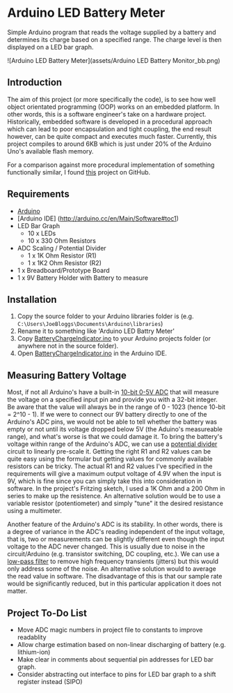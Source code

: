 Arduino LED Battery Meter
=========================

Simple Arduino program that reads the voltage supplied by a battery and determines its charge based on a specified range. The charge level is then displayed on a LED bar graph.

![Arduino LED Battery Meter](assets/Arduino LED Battery Monitor_bb.png)

## Introduction
The aim of this project (or more specifically the code), is to see how well object orientated programming (OOP) works on an embedded platform. In other words, this is a software engineer's take on a hardware project. Historically, embedded software is developed in a procedural approach which can lead to poor encapsulation and tight coupling, the end result however, can be quite compact and executes much faster. Currently, this project compiles to around 6KB which is just under 20% of the Arduino Uno's available flash memory.

For a comparison against more procedural implementation of something functionally similar, I found [this](https://github.com/moyoteg/Arduino-Battery-Meter/blob/master/batteryMeter_Arduino) project on GitHub.

## Requirements
* [Arduino](http://arduino.cc/en/Main/Products)
* [Arduino IDE] (http://arduino.cc/en/Main/Software#toc1)
* LED Bar Graph
  * 10 x LEDs
  * 10 x 330 Ohm Resistors
* ADC Scaling / Potential Divider
  * 1 x 1K Ohm Resistor (R1)
  * 1 x 1K2 Ohm Resistor (R2)
* 1 x Breadboard/Prototype Board
* 1 x 9V Battery Holder with Battery to measure

## Installation
1. Copy the source folder to your Arduino libraries folder is (e.g. `C:\Users\JoeBloggs\Documents\Arduino\libraries`)
2. Rename it to something like 'Arduino LED Battry Meter'
3. Copy [BatteryChargeIndicator.ino](source/BatteryChargeIndicator.ino) to your Arduino projects folder (or anywhere not in the source folder).
4. Open [BatteryChargeIndicator.ino](source/BatteryChargeIndicator.ino) in the Arduino IDE.

## Measuring Battery Voltage
Most, if not all Arduino's have a built-in [10-bit 0-5V ADC](http://arduino.cc/en/Tutorial/AnalogInputPins) that will measure the voltage on a specified input pin and provide you with a 32-bit integer. Be aware that the value will always be in the range of 0 - 1023 (hence 10-bit = 2^10 - 1). If we were to connect our 9V battery directly to one of the Arduino's ADC pins, we would not be able to tell whether the battery was empty or not until its voltage dropped below 5V (the Aduino's measureable range), and what's worse is that we could damage it. To bring the battery's voltage within range of the Arduino's ADC, we can use a [potential divider](http://en.wikipedia.org/wiki/Voltage_divider) circuit to linearly pre-scale it. Getting the right R1 and R2 values can be quite easy using the formular but getting values for commonly available resistors can be tricky. The actual R1 and R2 values I've specified in the requirements will give a maximum output voltage of 4.9V when the input is 9V, which is fine since you can simply take this into consideration in software. In the project's Fritzing sketch, I used a 1K Ohm and a 200 Ohm in series to make up the resistence. An alternative solution would be to use a variable resistor (potentiometer) and simply "tune" it the desired resistance using a multimeter.

Another feature of the Arduino's ADC is its stability. In other words, there is a degree of variance in the ADC's reading independent of the input voltage, that is, two or measurements can be slightly different even though the input voltage to the ADC never changed. This is usually due to noise in the circuit/Arduino (e.g. transistor switching, DC coupling, etc.). We can use a [low-pass filter](http://en.wikipedia.org/wiki/Low-pass_filter) to remove high frequency transients (jitters) but this would only address some of the noise. An alternative solution would to average the read value in software. The disadvantage of this is that our sample rate would be significantly reduced, but in this particular application it does not matter.

## Project To-Do List
* Move ADC magic numbers in project file to constants to improve readablity
* Allow charge estimation based on non-linear discharging of battery (e.g. lithium-ion)
* Make clear in comments about sequential pin addresses for LED bar graph.
* Consider abstracting out interface to pins for LED bar graph to a shift register instead (SIPO)
